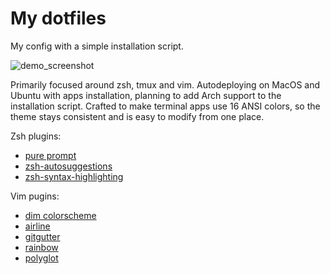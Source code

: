 # My dotfiles
My config with a simple installation script.

![demo_screenshot](https://i.imgur.com/Iw3fkBN.png)

Primarily focused around zsh, tmux and vim.
Autodeploying on MacOS and Ubuntu with apps installation, planning to add Arch support to the installation script.
Crafted to make terminal apps use 16 ANSI colors, so the theme stays consistent and is easy to modify from one place.

Zsh plugins:
  * [pure prompt](https://github.com/sindresorhus/pure)
  * [zsh-autosuggestions](https://github.com/zsh-users/zsh-autosuggestions)
  * [zsh-syntax-highlighting](https://github.com/zsh-users/zsh-syntax-highlighting)

Vim pugins:
  * [dim colorscheme](https://github.com/jeffkreeftmeijer/vim-dim)
  * [airline](https://github.com/vim-airline/vim-airline)
  * [gitgutter](https://github.com/airblade/vim-gitgutter)
  * [rainbow](https://github.com/luochen1990/rainbow)
  * [polyglot](https://github.com/sheerun/vim-polyglot)
